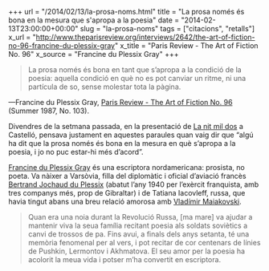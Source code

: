 +++
url = "/2014/02/13/la-prosa-noms.html"
title = "La prosa només és bona en la mesura que s'apropa a la poesia"
date = "2014-02-13T23:00:00+00:00"
slug = "la-prosa-noms"
tags = ["citacions", "retalls"]
x_url = "http://www.theparisreview.org/interviews/2642/the-art-of-fiction-no-96-francine-du-plessix-gray"
x_title = "Paris Review - The Art of Fiction No. 96"
x_source = "Francine du Plessix Gray"
+++

> La prosa només és bona en tant que s’apropa a la condició de la poesia: aquella condició en què no es pot canviar un ritme, ni una partícula de so, sense molestar tota la pàgina.

—Francine du Plessix Gray, [Paris Review - The Art of Fiction No. 96](http://www.theparisreview.org/interviews/2642/the-art-of-fiction-no-96-francine-du-plessix-gray) (Summer 1987, No. 103).

Divendres de la setmana passada, en la presentació de [La nit mil dos](http://carlesbellver.net/llibres/lanitmildos) a Castelló, pensava justament en aquestes paraules quan vaig dir que “algú ha dit que la prosa només és bona en la mesura en què s’apropa a la poesia, i jo no puc estar-hi més d’acord”.

[Francine du Plessix Gray](http://en.wikipedia.org/wiki/Francine_du_Plessix_Gray) és una escriptora nordamericana: prosista, no poeta. Va nàixer a Varsòvia, filla del diplomàtic i oficial d’aviació francès [Bertrand Jochaud du Plessix](http://www.ordredelaliberation.fr/fr_compagnon/310.html) (abatut l’any 1940 per l’exèrcit franquista, amb tres companys més, prop de Gibraltar) i de Tatiana Iacovleff, russa, que havia tingut abans una breu relació amorosa amb [Vladímir Maiakovski](http://ca.wikipedia.org/wiki/Vlad%C3%ADmir_Maiakovski). 

> Quan era una noia durant la Revolució Russa, [ma mare] va ajudar a mantenir viva la seua família recitant poesia als soldats soviètics a canvi de trossos de pa. Fins avui, a finals dels anys setanta, té una memòria fenomenal per al vers, i pot recitar de cor centenars de línies de Pushkin, Lermontov i Akhmatova. El seu amor per la poesia ha acolorit la meua vida i potser m’ha convertit en escriptora.
